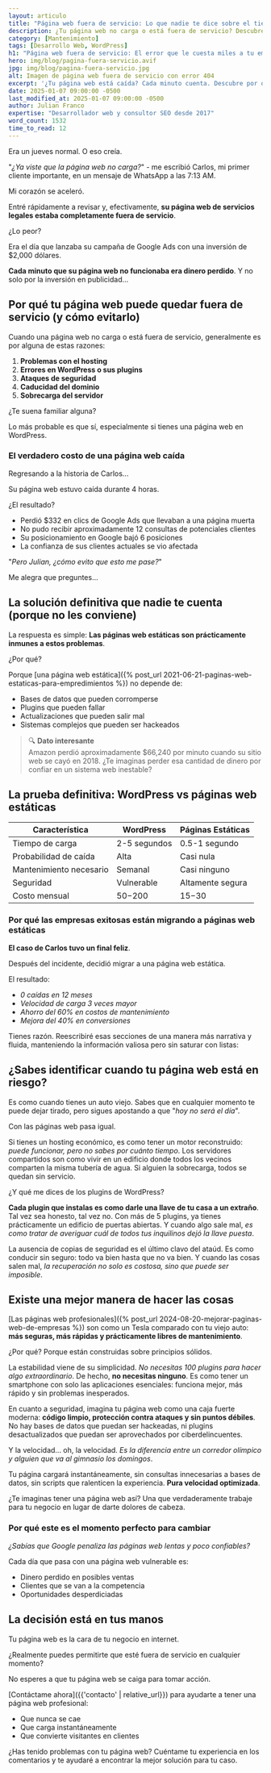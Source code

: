 ```yaml
---
layout: articulo
title: "Página web fuera de servicio: Lo que nadie te dice sobre el tiempo perdido"
description: ¿Tu página web no carga o está fuera de servicio? Descubre las causas reales y cómo evitar pérdidas millonarias por este error tan común en sitios web empresariales.
category: [Mantenimiento]
tags: [Desarrollo Web, WordPress]
h1: "Página web fuera de servicio: El error que le cuesta miles a tu empresa"
hero: img/blog/pagina-fuera-servicio.avif
jpg: img/blog/pagina-fuera-servicio.jpg
alt: Imagen de página web fuera de servicio con error 404
excerpt: '¿Tu página web está caída? Cada minuto cuenta. Descubre por qué sucede y cómo evitarlo definitivamente'
date: 2025-01-07 09:00:00 -0500
last_modified_at: 2025-01-07 09:00:00 -0500
author: Julian Franco
expertise: "Desarrollador web y consultor SEO desde 2017"
word_count: 1532
time_to_read: 12
---
```


Era un jueves normal. O eso creía.

"*¿Ya viste que la página web no carga?*" - me escribió Carlos, mi primer cliente importante, en un mensaje de WhatsApp a las 7:13 AM.

Mi corazón se aceleró.

Entré rápidamente a revisar y, efectivamente, **su página web de servicios legales estaba completamente fuera de servicio**.

¿Lo peor?

Era el día que lanzaba su campaña de Google Ads con una inversión de $2,000 dólares.

**Cada minuto que su página web no funcionaba era dinero perdido**. Y no solo por la inversión en publicidad...

## Por qué tu página web puede quedar fuera de servicio (y cómo evitarlo)

Cuando una página web no carga o está fuera de servicio, generalmente es por alguna de estas razones:

1. **Problemas con el hosting**
2. **Errores en WordPress o sus plugins**
3. **Ataques de seguridad**
4. **Caducidad del dominio**
5. **Sobrecarga del servidor**

¿Te suena familiar alguna?

Lo más probable es que sí, especialmente si tienes una página web en WordPress.

### El verdadero costo de una página web caída

Regresando a la historia de Carlos...

Su página web estuvo caída durante 4 horas.

¿El resultado?

- Perdió $332 en clics de Google Ads que llevaban a una página muerta
- No pudo recibir aproximadamente 12 consultas de potenciales clientes
- Su posicionamiento en Google bajó 6 posiciones
- La confianza de sus clientes actuales se vio afectada

"*Pero Julian, ¿cómo evito que esto me pase?*"

Me alegra que preguntes...

## La solución definitiva que nadie te cuenta (porque no les conviene)

La respuesta es simple: **Las páginas web estáticas son prácticamente inmunes a estos problemas**.

¿Por qué?

Porque [una página web estática]({% post_url 2021-06-21-paginas-web-estaticas-para-empredimientos %}) no depende de:

- Bases de datos que pueden corromperse
- Plugins que pueden fallar
- Actualizaciones que pueden salir mal
- Sistemas complejos que pueden ser hackeados

>🔍 **Dato interesante**  
>Amazon perdió aproximadamente $66,240 por minuto cuando su sitio web se cayó en 2018. ¿Te imaginas perder esa cantidad de dinero por confiar en un sistema web inestable?

## La prueba definitiva: WordPress vs páginas web estáticas

| Característica | WordPress | Páginas Estáticas |
|----------------|-----------|-------------------|
| Tiempo de carga | 2-5 segundos | 0.5-1 segundo |
| Probabilidad de caída | Alta | Casi nula |
| Mantenimiento necesario | Semanal | Casi ninguno |
| Seguridad | Vulnerable | Altamente segura |
| Costo mensual | $50-$200 | $15-$30 |

### Por qué las empresas exitosas están migrando a páginas web estáticas

**El caso de Carlos tuvo un final feliz**.

Después del incidente, decidió migrar a una página web estática.

El resultado:

- *0 caídas en 12 meses*
- *Velocidad de carga 3 veces mayor*
- *Ahorro del 60% en costos de mantenimiento*
- *Mejora del 40% en conversiones*

Tienes razón. Reescribiré esas secciones de una manera más narrativa y fluida, manteniendo la información valiosa pero sin saturar con listas:

## ¿Sabes identificar cuando tu página web está en riesgo?

Es como cuando tienes un auto viejo. Sabes que en cualquier momento te puede dejar tirado, pero sigues apostando a que "*hoy no será el día*".

Con las páginas web pasa igual.

Si tienes un hosting económico, es como tener un motor reconstruido: *puede funcionar, pero no sabes por cuánto tiempo*. Los servidores compartidos son como vivir en un edificio donde todos los vecinos comparten la misma tubería de agua. Si alguien la sobrecarga, todos se quedan sin servicio.

¿Y qué me dices de los plugins de WordPress?

**Cada plugin que instalas es como darle una llave de tu casa a un extraño**. Tal vez sea honesto, tal vez no. Con más de 5 plugins, ya tienes prácticamente un edificio de puertas abiertas. Y cuando algo sale mal, *es como tratar de averiguar cuál de todos tus inquilinos dejó la llave puesta*.

La ausencia de copias de seguridad es el último clavo del ataúd. Es como conducir sin seguro: todo va bien hasta que no va bien. Y cuando las cosas salen mal, *la recuperación no solo es costosa, sino que puede ser imposible*.

## Existe una mejor manera de hacer las cosas

[Las páginas web profesionales]({% post_url 2024-08-20-mejorar-paginas-web-de-empresas %}) son como un Tesla comparado con tu viejo auto: **más seguras, más rápidas y prácticamente libres de mantenimiento**.

¿Por qué? Porque están construidas sobre principios sólidos.

La estabilidad viene de su simplicidad. *No necesitas 100 plugins para hacer algo extraordinario*. De hecho, **no necesitas ninguno**. Es como tener un smartphone con solo las aplicaciones esenciales: funciona mejor, más rápido y sin problemas inesperados.

En cuanto a seguridad, imagina tu página web como una caja fuerte moderna: **código limpio, protección contra ataques y sin puntos débiles**. No hay bases de datos que puedan ser hackeadas, ni plugins desactualizados que puedan ser aprovechados por ciberdelincuentes.

Y la velocidad... oh, la velocidad. *Es la diferencia entre un corredor olímpico y alguien que va al gimnasio los domingos*.

Tu página cargará instantáneamente, sin consultas innecesarias a bases de datos, sin scripts que ralenticen la experiencia. **Pura velocidad optimizada**.

¿Te imaginas tener una página web así? Una que verdaderamente trabaje para tu negocio en lugar de darte dolores de cabeza.

### Por qué este es el momento perfecto para cambiar

*¿Sabías que Google penaliza las páginas web lentas y poco confiables?*

Cada día que pasa con una página web vulnerable es:
- Dinero perdido en posibles ventas
- Clientes que se van a la competencia
- Oportunidades desperdiciadas

## La decisión está en tus manos

Tu página web es la cara de tu negocio en internet.

¿Realmente puedes permitirte que esté fuera de servicio en cualquier momento?

No esperes a que tu página web se caiga para tomar acción.

[Contáctame ahora]({{'contacto' | relative_url}}) para ayudarte a tener una página web profesional:
- Que nunca se cae
- Que carga instantáneamente
- Que convierte visitantes en clientes

¿Has tenido problemas con tu página web? Cuéntame tu experiencia en los comentarios y te ayudaré a encontrar la mejor solución para tu caso.